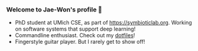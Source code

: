 ### Welcome to Jae-Won's profile 🎉

- PhD student at UMich CSE, as part of https://symbioticlab.org. Working on software systems that support deep learning!
- Commandline enthusiast. Check out my [dotfiles](https://github.com/jaywonchung/dotfiles)!
- Fingerstyle guitar player. But I rarely get to show off!
